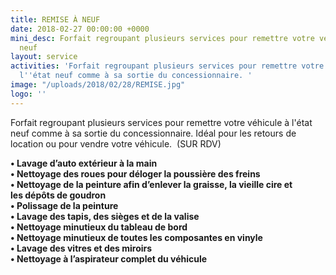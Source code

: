 ```yaml
---
title: REMISE À NEUF
date: 2018-02-27 00:00:00 +0000
mini_desc: Forfait regroupant plusieurs services pour remettre votre véhicule à l'état
  neuf
layout: service
activities: 'Forfait regroupant plusieurs services pour remettre votre véhicule à
  l''état neuf comme à sa sortie du concessionnaire. '
image: "/uploads/2018/02/28/REMISE.jpg"
logo: ''
---
```

Forfait regroupant plusieurs services pour remettre votre véhicule à l'état neuf comme à sa sortie du concessionnaire. Idéal pour les retours de location ou pour vendre votre véhicule.  (SUR RDV)

<b>• Lavage d’auto extérieur à la main <br>• Nettoyage des roues pour déloger la poussière des freins <br>• Nettoyage de la peinture afin d’enlever la graisse, la vieille cire et les dépôts de goudron <br>• Polissage de la peinture  <br>• Lavage des tapis, des sièges et de la valise <br>• Nettoyage minutieux du tableau de bord <br>• Nettoyage minutieux de toutes les composantes en vinyle <br>• Lavage des vitres et des miroirs <br>• Nettoyage à l’aspirateur complet du véhicule </b>